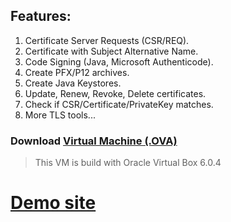 ## Features:
1. Certificate Server Requests (CSR/REQ).<br />
2. Certificate with Subject Alternative Name.<br />
3. Code Signing (Java, Microsoft Authenticode).<br />
4. Create PFX/P12 archives.<br />
5. Create Java Keystores.<br />
6. Update, Renew, Revoke, Delete certificates.<br />
7. Check if CSR/Certificate/PrivateKey matches.<br />
8. More TLS tools...

### Download <a href="https://mega.nz/#!GMZSSCDD">Virtual Machine (.OVA)</a>
> This VM is build with Oracle Virtual Box 6.0.4

# <a href="https://ca.liquabit.com">Demo site</a>

